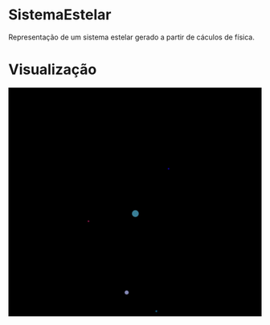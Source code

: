# SistemaEstelar
Representação de um sistema estelar gerado a partir de cáculos de física.

# Visualização

![](https://github.com/rafaelcarvsantos/SistemaEstelar/blob/main/Recording%202023-06-03%20130138.gif)

